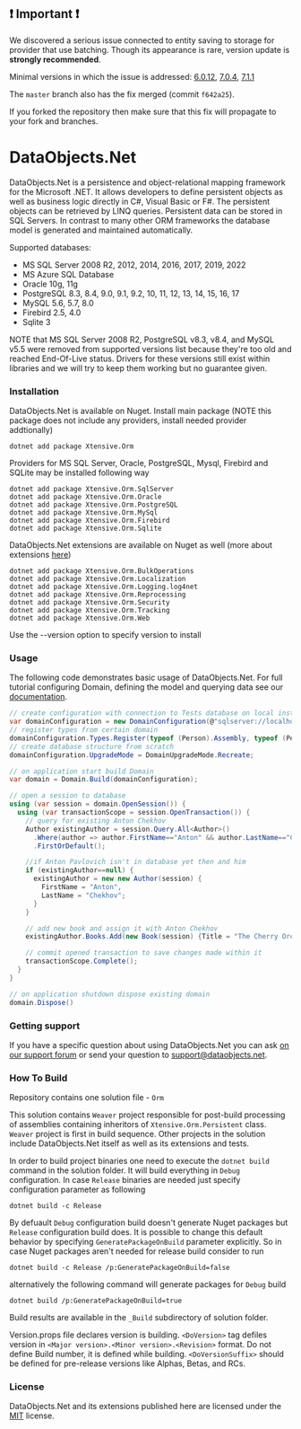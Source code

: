 ## :exclamation: Important :exclamation:
We discovered a serious issue connected to entity saving to storage for provider that use batching. Though its appearance is rare, version update is **strongly recommended**.

Minimal versions in which the issue is addressed: [6.0.12](https://github.com/DataObjects-NET/dataobjects-net/releases/tag/6.0.12),
[7.0.4](https://github.com/DataObjects-NET/dataobjects-net/releases/tag/7.0.4),
[7.1.1](https://github.com/DataObjects-NET/dataobjects-net/releases/tag/7.1.1)

The ```master``` branch also has the fix merged (commit ```f642a25```).

If you forked the repository then make sure that this fix will propagate to your fork and branches.

# DataObjects.Net

DataObjects.Net is a persistence and object-relational mapping framework for the Microsoft .NET. It allows developers to define persistent objects as well as business logic directly in C#, Visual Basic or F#. The persistent objects can be retrieved by LINQ queries. Persistent data can be stored in SQL Servers. In contrast to many other ORM frameworks the database model is generated and maintained automatically.

Supported databases:
- MS SQL Server 2008 R2, 2012, 2014, 2016, 2017, 2019, 2022
- MS Azure SQL Database
- Oracle 10g, 11g
- PostgreSQL 8.3, 8.4, 9.0, 9.1, 9.2, 10, 11, 12, 13, 14, 15, 16, 17
- MySQL 5.6, 5.7, 8.0
- Firebird 2.5, 4.0
- Sqlite 3

NOTE that MS SQL Server 2008 R2, PostgreSQL v8.3, v8.4, and MySQL v5.5 were removed from supported versions list because they're too old and reached End-Of-Live status. Drivers for these versions still exist within libraries and we will try to keep them working but no guarantee given.

### Installation

DataObjects.Net is available on Nuget. Install main package (NOTE this package does not include any providers, install needed provider addtionally)

```console
dotnet add package Xtensive.Orm
```

Providers for MS SQL Server, Oracle, PostgreSQL, Mysql, Firebird and SQLite may be installed following way

```console
dotnet add package Xtensive.Orm.SqlServer
dotnet add package Xtensive.Orm.Oracle
dotnet add package Xtensive.Orm.PostgreSQL
dotnet add package Xtensive.Orm.MySql
dotnet add package Xtensive.Orm.Firebird
dotnet add package Xtensive.Orm.Sqlite
```

DataObjects.Net extensions are available on Nuget as well (more about extensions [here](https://github.com/DataObjects-NET/dataobjects-net/blob/master/Documentation/Extensions.md))

```console
dotnet add package Xtensive.Orm.BulkOperations
dotnet add package Xtensive.Orm.Localization
dotnet add package Xtensive.Orm.Logging.log4net
dotnet add package Xtensive.Orm.Reprocessing
dotnet add package Xtensive.Orm.Security
dotnet add package Xtensive.Orm.Tracking
dotnet add package Xtensive.Orm.Web
```

Use the --version option to specify version to install

### Usage 

The following  code demonstrates  basic usage of DataObjects.Net. For full tutorial configuring Domain, defining the model and querying data see our [documentation](http://help.dataobjects.net).

```csharp
// create configuration with connection to Tests database on local instance of MS SQL Server
var domainConfiguration = new DomainConfiguration(@"sqlserver://localhost/Tests");
// register types from certain domain
domainConfiguration.Types.Register(typeof (Person).Assembly, typeof (Person).Namespace);
// create database structure from scratch
domainConfiguration.UpgradeMode = DomainUpgradeMode.Recreate;

// on application start build Domain
var domain = Domain.Build(domainConfiguration);

// open a session to database
using (var session = domain.OpenSession()) {
  using (var transactionScope = session.OpenTransaction()) {
    // query for existing Anton Chekhov
    Author existingAuthor = session.Query.All<Author>()
      .Where(author => author.FirstName=="Anton" && author.LastName=="Chekhov")
      .FirstOrDefault();

    //if Anton Pavlovich isn't in database yet then and him
    if (existingAuthor==null) {
      existingAuthor = new new Author(session) {
        FirstName = "Anton",
        LastName = "Chekhov";
      }
    }

    // add new book and assign it with Anton Chekhov
    existingAuthor.Books.Add(new Book(session) {Title = "The Cherry Orchard"});

    // commit opened transaction to save changes made within it
    transactionScope.Complete();
  }
}

// on application shutdown dispose existing domain
domain.Dispose()
```


### Getting support

If you have a specific question about using DataObjects.Net you can ask [on our support forum](http://support.x-tensive.com) or send your question to [support@dataobjects.net](mailto:support@dataobjects.net).

### How To Build

Repository contains one solution file - `Orm`

This solution contains `Weaver` project responsible for post-build processing of assemblies containing inheritors of `Xtensive.Orm.Persistent` class. `Weaver` project is first in build sequence. Other projects in the solution include DataObjects.Net itself as well as its extensions and tests.

In order to build project binaries one need to execute the `dotnet build` command in the solution folder. It will build everything in `Debug` configuration. In case `Release` binaries are needed just specify configuration parameter as following

```console
dotnet build -c Release
```

By defuault `Debug` configuration build doesn't generate Nuget packages but `Release` configuration build does. It is possible to change this default behavior by specifying `GeneratePackageOnBuild` parameter explicitly.
So in case Nuget packages aren't needed for release build consider to run 

```console
dotnet build -c Release /p:GeneratePackageOnBuild=false
```

alternatively the following command will generate packages for `Debug` build

```console
dotnet build /p:GeneratePackageOnBuild=true
```

Build results are available in the `_Build` subdirectory of solution folder.


Version.props file declares version is building. `<DoVersion>` tag defiles version in `<Major version>.<Minor version>.<Revision>` format. Do not define Build number, it is defined while building. `<DoVersionSuffix>` should be defined for pre-release versions like Alphas, Betas, and RCs.

### License

DataObjects.Net and its extensions published here are licensed under the [MIT](https://github.com/DataObjects-NET/dataobjects-net/blob/master/License.txt) license.
